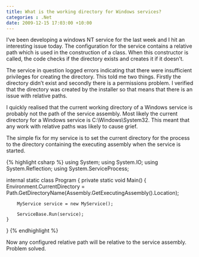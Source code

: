 ```yaml
---
title: What is the working directory for Windows services?
categories : .Net
date: 2009-12-15 17:03:00 +10:00
---
```


I’ve been developing a windows NT service for the last week and I hit an interesting issue today. The configuration for the service contains a relative path which is used in the construction of a class. When this constructor is called, the code checks if the directory exists and creates it if it doesn’t.

The service in question logged errors indicating that there were insufficient privileges for creating the directory. This told me two things. Firstly the directory didn’t exist and secondly there is a permissions problem. I verified that the directory was created by the installer so that means that there is an issue with relative paths.

I quickly realised that the current working directory of a Windows service is probably not the path of the service assembly. Most likely the current directory for a Windows service is C:\Windows\System32. This meant that any work with relative paths was likely to cause grief.

The simple fix for my service is to set the current directory for the process to the directory containing the executing assembly when the service is started.

{% highlight csharp %}
using System;
using System.IO;
using System.Reflection;
using System.ServiceProcess;
    
internal static class Program
{
    private static void Main()
    {
    	Environment.CurrentDirectory = Path.GetDirectoryName(Assembly.GetExecutingAssembly().Location);
    
    	MyService service = new MyService();
    
    	ServiceBase.Run(service);
    }
}
{% endhighlight %}

Now any configured relative path will be relative to the service assembly. Problem solved.


